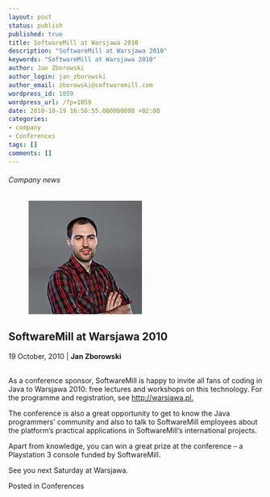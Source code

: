 ```yaml
---
layout: post
status: publish
published: true
title: SoftwareMill at Warsjawa 2010
description: "SoftwareMill at Warsjawa 2010"
keywords: "SoftwareMill at Warsjawa 2010"
author: Jan Zborowski
author_login: jan_zborowski
author_email: zborowski@softwaremill.com
wordpress_id: 1059
wordpress_url: /?p=1059
date: 2010-10-19 16:56:55.000000000 +02:00
categories:
- company
- Conferences
tags: []
comments: []
---
```


<h6>Company news</h6>
<div class="post-header clearfix">
<figure><div class="image"><img src="/img/members/zborowski.jpg" alt="Jan Zborowski"></div></figure><div class="title">
<h2 class="font-dark-blue font-normal">SoftwareMill at Warsjawa 2010</h2>19 October, 2010 | <b>Jan Zborowski</b><br><br>
</div>
</div>
<div class="post-rows"><div class="text">
<p id="Postyarchiwalne-SoftwareMillatWarsjawa2010">As a conference sponsor, SoftwareMill is happy to invite all fans of coding in Java to Warsjawa 2010: free lectures and workshops on this technology. For the programme and registration, see <a href="http://warsjawa.pl/" rel="nofollow">http://warsjawa.pl</a><a href="http://warsjawa.pl/" rel="nofollow">.</a></p>
<p>The conference is also a great opportunity to get to know the Java programmers’ community and also to talk to SoftwareMill employees about the platform’s practical applications in SoftwareMill’s international projects.</p>
<p>Apart from knowledge, you can win a great prize at the conference – a Playstation 3 console funded by SoftwareMill.</p>
<p>See you next Saturday at Warsjawa.</p>
</div></div>
<div class="post-footer">Posted in Conferences</div>

